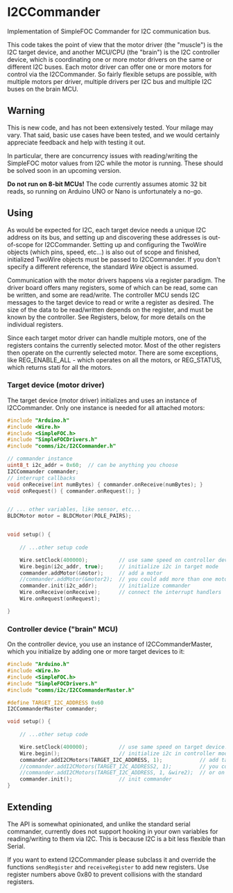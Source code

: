 
# I2CCommander

Implementation of SimpleFOC Commander for I2C communication bus.

This code takes the point of view that the motor driver (the "muscle") is the I2C target device, and another MCU/CPU (the "brain") is the I2C controller device, which is coordinating one or more motor drivers on the same or different I2C buses. Each motor driver can offer one or more motors for control via the I2CCommander. So fairly flexible setups are possible, with multiple motors per driver, multiple drivers per I2C bus and multiple I2C buses on the brain MCU.

## Warning

This is new code, and has not been extensively tested. Your milage may vary. That said, basic use cases have been tested, and we would certainly appreciate feedback and help with testing it out.

In particular, there are concurrency issues with reading/writing the SimpleFOC motor values from I2C while the motor is running. These should be solved soon in an upcoming version.

**Do not run on 8-bit MCUs!** The code currently assumes atomic 32 bit reads, so running on Arduino UNO or Nano is unfortunately a no-go.

## Using

As would be expected for I2C, each target device needs a unique I2C address on its bus, and setting up and discovering these addresses is out-of-scope for I2CCommander. Setting up and configuring the TwoWire objects (which pins, speed, etc...) is also out of scope and finished, initialized TwoWire objects must be passed to I2CCommander. If you don't specify a different reference, the standard *Wire* object is assumed.

Communication with the motor drivers happens via a register paradigm. The driver board offers many registers, some of which can be read, some can be written, and some are read/write. The controller MCU sends I2C messages to the target device to read or write a register as desired. The size of the data to be read/written depends on the register, and must be known by the controller. See Registers, below, for more details on the individual registers.

Since each target motor driver can handle multiple motors, one of the registers contains the currently selected motor. Most of the other registers then operate on the currently selected motor. There are some exceptions, like REG_ENABLE_ALL - which operates on all the motors, or REG_STATUS, which returns stati for all the motors.

### Target device (motor driver)

The target device (motor driver) initializes and uses an instance of I2CCommander. Only one instance is needed for all attached motors:

```c++
#include "Arduino.h"
#include <Wire.h>
#include <SimpleFOC.h>
#include "SimpleFOCDrivers.h"
#include "comms/i2c/I2CCommander.h"

// commander instance
uint8_t i2c_addr = 0x60;  // can be anything you choose
I2CCommander commander;
// interrupt callbacks
void onReceive(int numBytes) { commander.onReceive(numBytes); }
void onRequest() { commander.onRequest(); }


// ... other variables, like sensor, etc...
BLDCMotor motor = BLDCMotor(POLE_PAIRS);


void setup() {
    
    // ...other setup code

    Wire.setClock(400000);          // use same speed on controller device
    Wire.begin(i2c_addr, true);     // initialize i2c in target mode
    commander.addMotor(&motor);     // add a motor
    //commander.addMotor(&motor2);  // you could add more than one motor
    commander.init(i2c_addr);       // initialize commander
    Wire.onReceive(onReceive);      // connect the interrupt handlers
    Wire.onRequest(onRequest);

}
```

### Controller device ("brain" MCU)

On the controller device, you use an instance of I2CCommanderMaster, which you initialize by adding one or more target devices to it:

```c++
#include "Arduino.h"
#include <Wire.h>
#include <SimpleFOC.h>
#include "SimpleFOCDrivers.h"
#include "comms/i2c/I2CCommanderMaster.h"

#define TARGET_I2C_ADDRESS 0x60
I2CCommanderMaster commander;

void setup() {
    
    // ...other setup code

    Wire.setClock(400000);          // use same speed on target device!
    Wire.begin();                   // initialize i2c in controller mode
    commander.addI2CMotors(TARGET_I2C_ADDRESS, 1);            // add target device, it has 1 motor
    //commander.addI2CMotors(TARGET_I2C_ADDRESS2, 1);         // you could add another target device on the same bus
    //commander.addI2CMotors(TARGET_I2C_ADDRESS, 1, &wire2);  // or on a different i2c bus
    commander.init();               // init commander
}

```


## Extending

The API is somewhat opinionated, and unlike the standard serial commander, currently does not support hooking in your own variables for reading/writing to them via I2C. This is because I2C is a bit less flexible than Serial.

If you want to extend I2CCommander please subclass it and override the functions `sendRegister` and `receiveRegister` to add new registers. Use register numbers above 0x80 to prevent collisions with the standard registers.